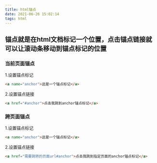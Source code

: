 ```yaml
---
title: html锚点
date: 2021-06-26 15:02:14
tags: html
---
```

## 锚点就是在html文档标记一个位置，点击锚点链接就可以让滚动条移动到锚点标记的位置

### 当前页面锚点

1.设置锚点标记

``` html
<a name="anchor">这是一个锚点标记</a>
```

2.设置锚点链接

``` html
<a href="#anchor">点击我跳到anchor锚点标记</a>
```

### 跨页面锚点

1.设置锚点标记

``` html
<a name="anchor">这是一个锚点标记</a>
```

2.设置锚点链接

``` html
<a href="需要跳转的页面url#anchor">点击我跳到指定页面的anchor锚点标记</a>
```

